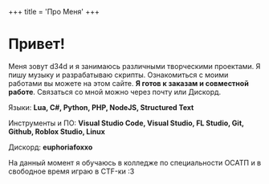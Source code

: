 +++
title = 'Про Меня'
+++
# Привет!
Меня зовут d34d и я занимаюсь различными творческими проектами. Я пишу музыку и разрабатываю скрипты. Ознакомиться с моими работами вы можете на этом сайте. **Я готов к заказам и совместной работе**. Связаться со мной можно через почту или Дискорд.

Языки: **Lua, C#, Python, PHP, NodeJS, Structured Text**  

Инструменты и ПО: **Visual Studio Code, Visual Studio, FL Studio, Git, Github, Roblox Studio, Linux**

Дискорд: **euphoriafoxxo**

На данный момент я обучаюсь в колледже по специальности ОСАТП и в свободное время играю в CTF-ки :3